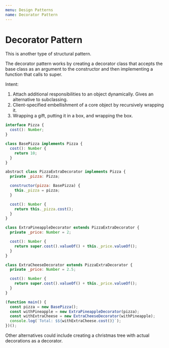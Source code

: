 ```yaml
---
menu: Design Patterns
name: Decorator Pattern
---
```


# Decorator Pattern

This is another type of structural pattern.

The decorator pattern works by creating a decorator class that accepts the base class as an argument to the constructor and then implementing a function that calls to super.

Intent:

1. Attach additional responsibilities to an object dynamically. Gives an alternative to subclassing.
2. Client-specified embellishment of a core object by recursively wrapping it.
3. Wrapping a gift, putting it in a box, and wrapping the box.

```javascript
interface Pizza {
  cost(): Number;
}

class BasePizza implements Pizza {
  cost(): Number {
    return 10;
  }
}

abstract class PizzaExtraDecorator implements Pizza {
  private _pizza: Pizza;

  constructor(pizza: BasePizza) {
    this._pizza = pizza;
  }

  cost(): Number {
    return this._pizza.cost();
  }
}

class ExtraPineappleDecorator extends PizzaExtraDecorator {
  private _price: Number = 2;

  cost(): Number {
    return super.cost().valueOf() + this._price.valueOf();
  }
}

class ExtraCheeseDecorator extends PizzaExtraDecorator {
  private _price: Number = 2.5;

  cost(): Number {
    return super.cost().valueOf() + this._price.valueOf();
  }
}

(function main() {
  const pizza = new BasePizza();
  const withPineapple = new ExtraPineappleDecorator(pizza);
  const withExtraCheese = new ExtraCheeseDecorator(withPineapple);
  console.log(`Total: $${withExtraCheese.cost()}`);
})();
```

Other alternatives could include creating a christmas tree with actual decorations as a decorator.
